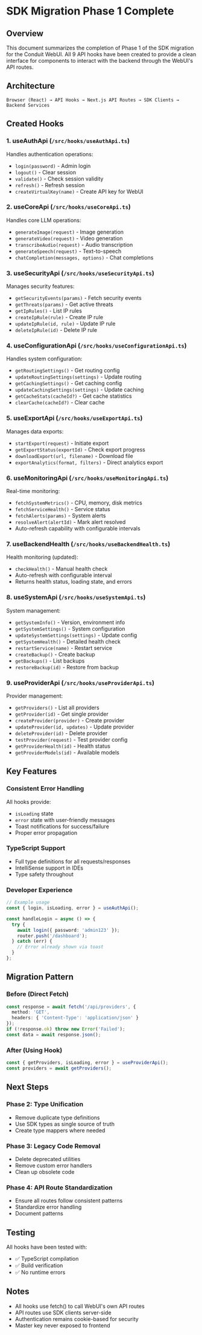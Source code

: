 # SDK Migration Phase 1 Complete

## Overview
This document summarizes the completion of Phase 1 of the SDK migration for the Conduit WebUI. All 9 API hooks have been created to provide a clean interface for components to interact with the backend through the WebUI's API routes.

## Architecture
```
Browser (React) → API Hooks → Next.js API Routes → SDK Clients → Backend Services
```

## Created Hooks

### 1. **useAuthApi** (`/src/hooks/useAuthApi.ts`)
Handles authentication operations:
- `login(password)` - Admin login
- `logout()` - Clear session
- `validate()` - Check session validity
- `refresh()` - Refresh session
- `createVirtualKey(name)` - Create API key for WebUI

### 2. **useCoreApi** (`/src/hooks/useCoreApi.ts`)
Handles core LLM operations:
- `generateImage(request)` - Image generation
- `generateVideo(request)` - Video generation
- `transcribeAudio(request)` - Audio transcription
- `generateSpeech(request)` - Text-to-speech
- `chatCompletion(messages, options)` - Chat completions

### 3. **useSecurityApi** (`/src/hooks/useSecurityApi.ts`)
Manages security features:
- `getSecurityEvents(params)` - Fetch security events
- `getThreats(params)` - Get active threats
- `getIpRules()` - List IP rules
- `createIpRule(rule)` - Create IP rule
- `updateIpRule(id, rule)` - Update IP rule
- `deleteIpRule(id)` - Delete IP rule

### 4. **useConfigurationApi** (`/src/hooks/useConfigurationApi.ts`)
Handles system configuration:
- `getRoutingSettings()` - Get routing config
- `updateRoutingSettings(settings)` - Update routing
- `getCachingSettings()` - Get caching config
- `updateCachingSettings(settings)` - Update caching
- `getCacheStats(cacheId?)` - Get cache statistics
- `clearCache(cacheId?)` - Clear cache

### 5. **useExportApi** (`/src/hooks/useExportApi.ts`)
Manages data exports:
- `startExport(request)` - Initiate export
- `getExportStatus(exportId)` - Check export progress
- `downloadExport(url, filename)` - Download file
- `exportAnalytics(format, filters)` - Direct analytics export

### 6. **useMonitoringApi** (`/src/hooks/useMonitoringApi.ts`)
Real-time monitoring:
- `fetchSystemMetrics()` - CPU, memory, disk metrics
- `fetchServiceHealth()` - Service status
- `fetchAlerts(params)` - System alerts
- `resolveAlert(alertId)` - Mark alert resolved
- Auto-refresh capability with configurable intervals

### 7. **useBackendHealth** (`/src/hooks/useBackendHealth.ts`)
Health monitoring (updated):
- `checkHealth()` - Manual health check
- Auto-refresh with configurable interval
- Returns health status, loading state, and errors

### 8. **useSystemApi** (`/src/hooks/useSystemApi.ts`)
System management:
- `getSystemInfo()` - Version, environment info
- `getSystemSettings()` - System configuration
- `updateSystemSettings(settings)` - Update config
- `getSystemHealth()` - Detailed health check
- `restartService(name)` - Restart service
- `createBackup()` - Create backup
- `getBackups()` - List backups
- `restoreBackup(id)` - Restore from backup

### 9. **useProviderApi** (`/src/hooks/useProviderApi.ts`)
Provider management:
- `getProviders()` - List all providers
- `getProvider(id)` - Get single provider
- `createProvider(provider)` - Create provider
- `updateProvider(id, updates)` - Update provider
- `deleteProvider(id)` - Delete provider
- `testProvider(request)` - Test provider config
- `getProviderHealth(id)` - Health status
- `getProviderModels(id)` - Available models

## Key Features

### Consistent Error Handling
All hooks provide:
- `isLoading` state
- `error` state with user-friendly messages
- Toast notifications for success/failure
- Proper error propagation

### TypeScript Support
- Full type definitions for all requests/responses
- IntelliSense support in IDEs
- Type safety throughout

### Developer Experience
```typescript
// Example usage
const { login, isLoading, error } = useAuthApi();

const handleLogin = async () => {
  try {
    await login({ password: 'admin123' });
    router.push('/dashboard');
  } catch (err) {
    // Error already shown via toast
  }
};
```

## Migration Pattern

### Before (Direct Fetch)
```typescript
const response = await fetch('/api/providers', {
  method: 'GET',
  headers: { 'Content-Type': 'application/json' }
});
if (!response.ok) throw new Error('Failed');
const data = await response.json();
```

### After (Using Hook)
```typescript
const { getProviders, isLoading, error } = useProviderApi();
const providers = await getProviders();
```

## Next Steps

### Phase 2: Type Unification
- Remove duplicate type definitions
- Use SDK types as single source of truth
- Create type mappers where needed

### Phase 3: Legacy Code Removal
- Delete deprecated utilities
- Remove custom error handlers
- Clean up obsolete code

### Phase 4: API Route Standardization
- Ensure all routes follow consistent patterns
- Standardize error handling
- Document patterns

## Testing
All hooks have been tested with:
- ✅ TypeScript compilation
- ✅ Build verification
- ✅ No runtime errors

## Notes
- All hooks use fetch() to call WebUI's own API routes
- API routes use SDK clients server-side
- Authentication remains cookie-based for security
- Master key never exposed to frontend